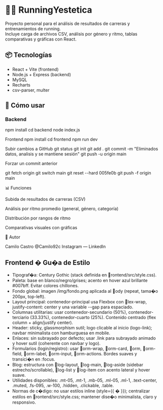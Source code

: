 # 🏃‍♂️ RunningYestetica

Proyecto personal para el análisis de resultados de carreras y entrenamientos de running.  
Incluye carga de archivos CSV, análisis por género y ritmo, tablas comparativas y gráficas con React.

## 📦 Tecnologías

- React + Vite (frontend)
- Node.js + Express (backend)
- MySQL
- Recharts
- csv-parser, multer

## 🚀 Cómo usar

### Backend
npm install
cd backend
node index.js

Frontend
npm install
cd frontend
npm run dev

Subir cambios a GitHub
git status
git init
git add .
git commit -m "Eliminados datos, analisis y se mantiene sesión"
git push -u origin main

Forzar un commit anterior

git fetch origin
git switch main
git reset --hard 005fe0b
git push -f origin main  


📊 Funciones

Subida de resultados de carreras (CSV)

Análisis por ritmo promedio (general, género, categoría)

Distribución por rangos de ritmo

Comparativas visuales con gráficas

👤 Autor

Camilo Castro @Camilo92c Instagram — LinkedIn
## Frontend � Gu�a de Estilo

- Tipograf�a: Century Gothic (stack definida en rontend/src/style.css).
- Paleta: base en blanco/negro/grises; acento en hover azul brillante #007bff. Evitar colores chillones.
- Fondo global: imagen /img/fondo.png aplicada al ody (repeat, tama�o 200px, top-left).
- Layout principal: contenedor-principal usa Flexbox con lex-wrap, justify-content: center y una variable --gap para espaciado.
- Columnas utilitarias: usar contenedor-secundario (50%), contenedor-terciario (33.33%), contenedor-cuarto (25%). Contenido centrado (flex column + align/justify center).
- Header: sticky, glassmorphism sutil; logo clicable al inicio (logo-link); navbar minimalista con hamburguesa en mobile.
- Enlaces: sin subrayado por defecto; usar .link para subrayado animado y hover sutil (coherente con navbar y logo).
- Formularios (login/registro): usar orm-wrap, orm-card, orm, orm-field, orm-label, orm-input, orm-actions. Bordes suaves y transici�n en :focus.
- Blog: estructura con log-layout, log-main, log-aside (sidebar estrecho/scrollable), log-list y log-item con acento lateral y hover suave.
- Utilidades disponibles: .mt-05, .mt-1, .mb-05, .ml-05, .ml-1, .text-center, .muted, .fs-095, .w-100, .hidden, .clickable, .table.
- Normas de c�digo: no usar estilos inline (style={{ � }}); centralizar estilos en rontend/src/style.css; mantener dise�o minimalista, claro y responsivo.
